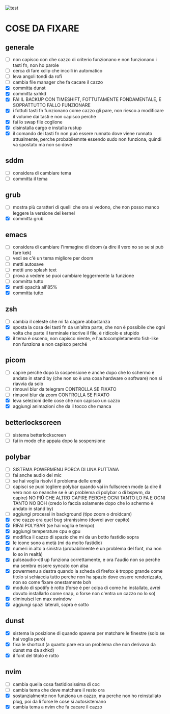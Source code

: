 ![test](../waterfalls.jpg)

# COSE DA FIXARE

## generale

- [ ] non capisco con che cazzo di criterio funzionano e non funzionano i tasti fn, non ho parole
- [ ] cerca di fare xclip che incolli in automatico
- [ ] leva angoli tondi da rofi
- [ ] cambia file manager che fa cacare il cazzo
- [x] committa dunst
- [x] committa sxhkd
- [x] FAI IL BACKUP CON TIMESHIFT, FOTTUTAMENTE FONDAMENTALE, E SOPRATTUTTO FALLO FUNZIONARE
- [x] i fottuti tasti fn funzionano come cazzo gli pare, non riesco a modificare il volume dai tasti e non capisco perché
- [x] fai lo swap file coglione
- [x] disinstalla cargo e installa rustup
- [x] il comando dei tasti fn non può essere runnato dove viene runnato attualmente, perche probabilemnte essendo sudo non funziona, quindi va spostato ma non so dove

## sddm

- [ ] considera di cambiare tema
- [ ] committa il tema

## grub

- [ ] mostra più caratteri di quelli che ora si vedono, che non posso manco leggere la versione del kernel
- [x] committa grub

## emacs

- [ ] considera di cambiare l'immagine di doom (a dire il vero no so se si può fare kek)
- [ ] vedi se c'è un tema migliore per doom
- [ ] metti autosave
- [ ] metti uno splash text
- [ ] prova a vedere se puoi cambiare leggermente la funzione
- [ ] committa tutto
- [x] metti opacità all'85%
- [x] committa tutto

## zsh

- [ ] cambia il celeste che mi fa cagare abbastanza
- [x] sposta la cosa dei tasti fn da un'altra parte, che non è possibile che ogni volta che parte il terminale riscrive il file, è ridicolo e stupido
- [x] il tema è osceno, non capisco niente, e l'autocompletamento fish-like non funziona e non capisco perché

## picom

- [ ] capire perché dopo la sospensione e anche dopo che lo schermo è andato in stand by (che non so è una cosa hardware o software) non si riavvia da solo
- [ ] rimouvi blur da telegram CONTROLLA SE FIXATO
- [ ] rimuovi blur da zoom CONTROLLA SE FIXATO
- [x] leva selezioni delle cose che non capisco un cazzo
- [x] aggiungi animazioni che da il tocco che manca

## betterlockscreen

- [ ] sistema betterlockscreen
- [ ] fai in modo che appaia dopo la sospensione

## polybar

- [ ] SISTEMA POWERMENU PORCA DI UNA PUTTANA
- [ ] fai anche audio del mic
- [ ] se hai voglia risolvi il problema delle emoji
- [ ] capisci se puoi togliere polybar quando vai in fullscreen mode (a dire il vero non so neanche se è un problema di polybar o di bspwm, da capire) NO PIÙ CHE ALTRO CAPIRE PERCHE OGNI TANTO LO FA E OGNI TANTO NO BOH (credo lo faccia solamente dopo che lo schermo è andato in stand by)
- [ ] aggiungi processi in background (tipo zoom o droidcam)
- [x] che cazzo era quel bug stranissimo (dovrei aver capito)
- [x] RIFAI POLYBAR (se hai voglia e tempo)
- [x] aggiungi temperature cpu e gpu
- [x] modifica il cazzo di spazio che mi da un botto fastidio sopra
- [x] le icone sono a metà (mi da molto fastidio)
- [x] numeri in alto a sinistra (probabilmente è un problema del font, ma non lo so in realtà)
- [x] pulseaudio-ctl up funziona correttamente, e ora l'audio non so perche ma sembra essere syncato con alsa
- [x] powermenu a destra quando la scheda di firefox è troppo grande come titolo si schiaccia tutto perche non ha spazio dove essere renderizzato, non so come fixare onestamente boh
- [x] modulo di spotify è rotto (forse è per colpa di come ho installato, avrei dovuto installarlo come snap, o forse non c'entra un cazzo no lo so)
- [x] diminuisci len max xwindow
- [x] aggiungi spazi laterali, sopra e sotto

## dunst

- [x] sistema la posizione di quando spawna per matchare le finestre (solo se hai voglia però)
- [x] fixa le shortcut (a quanto pare era un problema che non derivava da dunst ma da sxhkd)
- [x] il font del titolo è rotto

## nvim

- [ ] cambia quella cosa fastidiosissima di coc
- [ ] cambia tema che deve matchare il resto ora
- [x] sostanzialmente non funziona un cazzo, ma perche non ho reinstallato plug, poi da li forse le cose si autosistemano
- [x] cambia tema a nvim che fa cacare il cazzo
